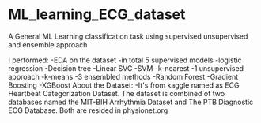 # ML_learning_ECG_dataset
A General ML Learning classification task using supervised unsupervised and ensemble approach

I performed:
-EDA on the dataset
-in total 5 supervised models
  -logistic regression
  -Decision tree
  -Linear SVC
  -SVM
  -k-nearest
-1 unsupervised approach
  -k-means
-3 ensembled methods
  -Random Forest
  -Gradient Boosting
  -XGBoost
About the Dataset:
-It's from kaggle named as ECG Heartbeat Categorization Dataset. The dataset is combined of two databases named  the MIT-BIH Arrhythmia Dataset and The PTB Diagnostic ECG Database. Both are resided in physionet.org
